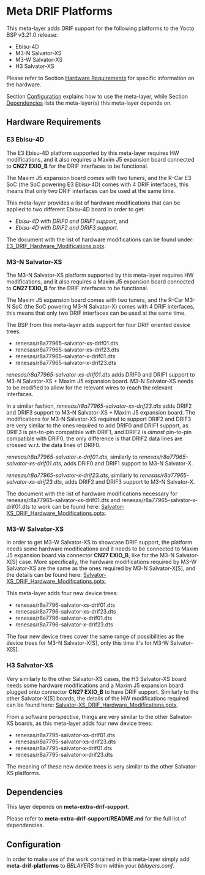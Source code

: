# Meta DRIF Platforms

This meta-layer adds DRIF support for the following platforms to the Yocto
BSP v3.21.0 release:
* Ebisu-4D
* M3-N Salvator-XS
* M3-W Salvator-XS
* H3 Salvator-XS

Please refer to Section [Hardware Requirements](#hardware-requirements) for
specific information on the hardware.

Section [Configuration](#configuration) explains how to use the meta-layer,
while Section [Dependencies](#dependencies) lists the meta-layer(s) this
meta-layer depends on.

## Hardware Requirements

### E3 Ebisu-4D

The E3 Ebisu-4D platform supported by this meta-layer requires HW modifications,
and it also requires a Maxim J5 expansion board connected to **CN27 EXIO\_B**
for the DRIF interfaces to be functional.

The Maxim J5 expansion board comes with two tuners, and the R-Car E3 SoC (the
SoC powering E3 Ebisu-4D) comes with 4 DRIF interfaces, this means that only
two DRIF interfaces can be used at the same time.

This meta-layer provides a list of hardware modifications that can be applied
to two different Ebisu-4D board in order to get:
* *Ebisu-4D with DRIF0 and DRIF1 support*, and
* *Ebisu-4D with DRIF2 and DRIF3 support*.

The document with the list of hardware modifications can be found under:
[E3\_DRIF\_Hardware\_Modifications.pptx](docs/E3\_DRIF\_Hardware\_Modifications.pptx).

### M3-N Salvator-XS

The M3-N Salvator-XS platform supported by this meta-layer requires HW
modifications, and it also requires a Maxim J5 expansion board connected to
**CN27 EXIO\_B** for the DRIF interfaces to be functional.

The Maxim J5 expansion board comes with two tuners, and the R-Car M3-N SoC (the
SoC powering M3-N Salvator-X) comes with 4 DRIF interfaces, this means that
only two DRIF interfaces can be used at the same time.

The BSP from this meta-layer adds support for four DRIF oriented device trees:
* renesas/r8a77965-salvator-xs-drif01.dts
* renesas/r8a77965-salvator-xs-drif23.dts
* renesas/r8a77965-salvator-x-drif01.dts
* renesas/r8a77965-salvator-x-drif23.dts

*renesas/r8a77965-salvator-xs-drif01.dts* adds DRIF0 and DRIF1 support to
M3-N Salvator-XS + Maxim J5 expansion board.
M3-N Salvator-XS needs to be modified to allow for the relevant wires to reach
the relevant interfaces.

In a similar fashion, *renesas/r8a77965-salvator-xs-drif23.dts* adds DRIF2 and
DRIF3 support to M3-N Salvator-XS + Maxim J5 expansion board.
The modifications for M3-N Salvator-XS required to support DRIF2 and DRIF3 are
very similar to the ones required to add DRIF0 and DRIF1 support, as DRIF3 is
pin-to-pin compatible with DRIF1, and DRIF2 is *almost* pin-to-pin compatible
with DRIF0, the only difference is that DRIF2 data lines are crossed w.r.t. the
data lines of DRIF0.

*renesas/r8a77965-salvator-x-drif01.dts*, similarly to
*renesas/r8a77965-salvator-xs-drif01.dts*, adds DRIF0 and DRIF1 support to
M3-N Salvator-X.

*renesas/r8a77965-salvator-x-drif23.dts*, similarly to
*renesas/r8a77965-salvator-xs-drif23.dts*, adds DRIF2 and DRIF3 support to
M3-N Salvator-X.

The document with the list of hardware modifications necessary for
renesas/r8a77965-salvator-xs-drif01.dts and
renesas/r8a77965-salvator-x-drif01.dts to work can be found here:
[Salvator-XS\_DRIF\_Hardware\_Modifications.pptx](docs/Salvator-XS\_DRIF\_Hardware\_Modifications.pptx).

### M3-W Salvator-XS

In order to get M3-W Salvator-XS to showcase DRIF support, the platform needs
some hardware modifications and it needs to be connected to Maxim J5 expansion
board via connector **CN27 EXIO\_B**,
like for the M3-N Salvator-X[S] case. More specifically, the hardware
modifications required by M3-W Salvator-XS are the same as the ones required by
M3-N Salvator-X[S], and the details can be found here:
[Salvator-XS\_DRIF\_Hardware\_Modifications.pptx](docs/Salvator-XS\_DRIF\_Hardware\_Modifications.pptx).

This meta-layer adds four new device trees:
* renesas/r8a7796-salvator-xs-drif01.dts
* renesas/r8a7796-salvator-xs-drif23.dts
* renesas/r8a7796-salvator-x-drif01.dts
* renesas/r8a7796-salvator-x-drif23.dts

The four new device trees cover the same range of possibilities as the device
trees for M3-N Salvator-X[S], only this time it's for M3-W Salvator-X[S].

### H3 Salvator-XS

Very similarly to the other Salvator-XS cases, the H3 Salvator-XS board needs
some hardware modifications and a Maxim J5 expansion board plugged onto
connector **CN27 EXIO\_B** to have DRIF support.
Similarly to the other Salvator-X[S] boards, the details of the HW modifications
required can be found here:
[Salvator-XS\_DRIF\_Hardware\_Modifications.pptx](docs/Salvator-XS\_DRIF\_Hardware\_Modifications.pptx).

From a software perspective, things are very similar to the other Salvator-XS
boards, as this meta-layer adds four new device trees:
* renesas/r8a7795-salvator-xs-drif01.dts
* renesas/r8a7795-salvator-xs-drif23.dts
* renesas/r8a7795-salvator-x-drif01.dts
* renesas/r8a7795-salvator-x-drif23.dts

The meaning of these new device trees is very similar to the other Salvator-XS
platforms.

## Dependencies

This layer depends on **meta-extra-drif-support**.

Please refer to **meta-extra-drif-support/README.md**
for the full list of dependencies.

## Configuration

In order to make use of the work contained in this meta-layer
simply add **meta-drif-platforms** to *BBLAYERS* from within
your *bblayers.conf*.
